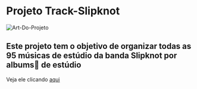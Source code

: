 ﻿# Projeto Track-Slipknot
![Art-Do-Projeto](https://github.com/ThiagoMassenoMaciel/Track-Slipknot.github.io/assets/107934374/7a971147-9c51-415f-9d36-a720a69308b6)

## Este projeto tem o objetivo de organizar todas as 95 músicas de estúdio da banda Slipknot por albums💽 de estúdio

Veja ele clicando [aqui]()
